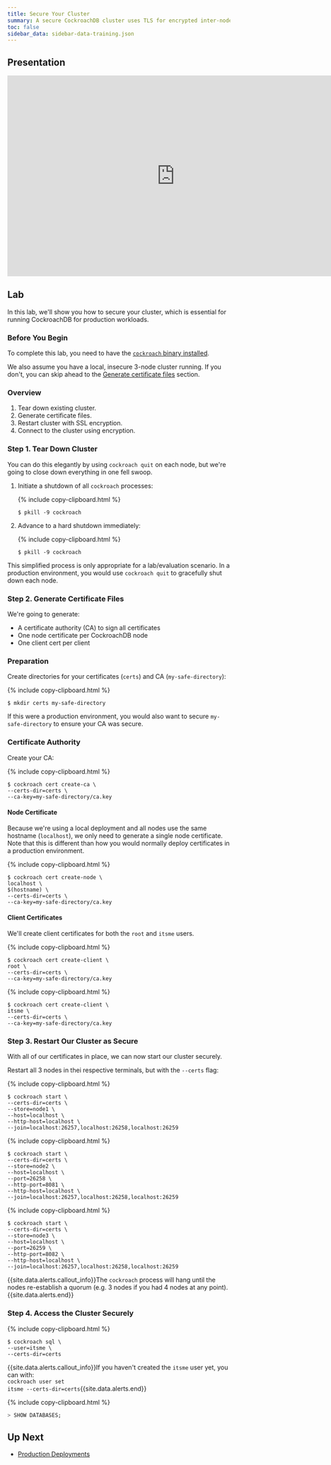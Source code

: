```yaml
---
title: Secure Your Cluster
summary: A secure CockroachDB cluster uses TLS for encrypted inter-node and client-node communication and requires CA, node, and client certificates and keys.
toc: false
sidebar_data: sidebar-data-training.json
---
```


<div id="toc"></div>

## Presentation

<iframe src="https://docs.google.com/presentation/d/e/2PACX-1vSozBu9RIF-1V73oPtK-HTJpdtG3euC4oS8aR2Ze0AmIkBcTr1pKjblJ9Q6TJBLbREEX8wmcRkzrLeq/embed?start=false&loop=false" frameborder="0" width="756" height="454" allowfullscreen="true" mozallowfullscreen="true" webkitallowfullscreen="true"></iframe>

## Lab

In this lab, we'll show you how to secure your cluster, which is essential for running CockroachDB for production workloads.

### Before You Begin

To complete this lab, you need to have the [`cockroach` binary installed](../stable/install-cockroachdb.html).

We also assume you have a local, insecure 3-node cluster running. If you don't, you can skip ahead to the [Generate certificate files](#step-2-generate-certificate-files) section.

### Overview

1. Tear down existing cluster.
2. Generate certificate files.
3. Restart cluster with SSL encryption.
4. Connect to the cluster using encryption.

### Step 1. Tear Down Cluster

You can do this elegantly by using `cockroach quit` on each node, but we're going to close down everything in one fell swoop.

1. Initiate a shutdown of all `cockroach` processes:

    {% include copy-clipboard.html %}
    ~~~ shell
    $ pkill -9 cockroach
    ~~~

2. Advance to a hard shutdown immediately:

    {% include copy-clipboard.html %}
    ~~~ shell
    $ pkill -9 cockroach
    ~~~

This simplified process is only appropriate for a lab/evaluation scenario. In a production environment, you would use `cockroach quit` to gracefully shut down each node.

### Step 2. Generate Certificate Files

We're going to generate:

- A certificate authority (CA) to sign all certificates
- One node certificate per CockroachDB node
- One client cert per client

### Preparation

Create directories for your certificates (`certs`) and CA (`my-safe-directory`):

{% include copy-clipboard.html %}
~~~ shell
$ mkdir certs my-safe-directory
~~~

If this were a production environment, you would also want to secure `my-safe-directory` to ensure your CA was secure.

### Certificate Authority

Create your CA:

{% include copy-clipboard.html %}
~~~ shell
$ cockroach cert create-ca \
--certs-dir=certs \
--ca-key=my-safe-directory/ca.key
~~~

#### Node Certificate

Because we're using a local deployment and all nodes use the same hostname (`localhost`), we only need to generate a single node certificate. Note that this is different than how you would normally deploy certificates in a production environment.

{% include copy-clipboard.html %}
~~~ shell
$ cockroach cert create-node \
localhost \
$(hostname) \
--certs-dir=certs \
--ca-key=my-safe-directory/ca.key
~~~

#### Client Certificates

We'll create client certificates for both the `root` and `itsme` users.

{% include copy-clipboard.html %}
~~~ shell
$ cockroach cert create-client \
root \
--certs-dir=certs \
--ca-key=my-safe-directory/ca.key
~~~

{% include copy-clipboard.html %}
~~~ shell
$ cockroach cert create-client \
itsme \
--certs-dir=certs \
--ca-key=my-safe-directory/ca.key
~~~

### Step 3. Restart Our Cluster as Secure

With all of our certificates in place, we can now start our cluster securely.

Restart all 3 nodes in thei respective terminals, but with the `--certs` flag:
    
{% include copy-clipboard.html %}
~~~ shell
$ cockroach start \
--certs-dir=certs \
--store=node1 \
--host=localhost \
--http-host=localhost \
--join=localhost:26257,localhost:26258,localhost:26259
~~~

{% include copy-clipboard.html %}
~~~ shell
$ cockroach start \
--certs-dir=certs \
--store=node2 \
--host=localhost \
--port=26258 \
--http-port=8081 \
--http-host=localhost \
--join=localhost:26257,localhost:26258,localhost:26259
~~~

{% include copy-clipboard.html %}
~~~ shell
$ cockroach start \
--certs-dir=certs \
--store=node3 \
--host=localhost \
--port=26259 \
--http-port=8082 \
--http-host=localhost \
--join=localhost:26257,localhost:26258,localhost:26259
~~~

{{site.data.alerts.callout_info}}The <code>cockroach</code> process will hang until the nodes re-establish a quorum (e.g. 3 nodes if you had 4 nodes at any point).{{site.data.alerts.end}}

### Step 4. Access the Cluster Securely

{% include copy-clipboard.html %}
~~~ shell
$ cockroach sql \
--user=itsme \
--certs-dir=certs
~~~

{{site.data.alerts.callout_info}}If you haven't created the <code>itsme</code> user yet, you can with:<br/><code>cockroach user set itsme --certs-dir=certs</code>{{site.data.alerts.end}}

{% include copy-clipboard.html %}
~~~ sql
> SHOW DATABASES;
~~~

## Up Next

- [Production Deployments](production-deployments.html)
